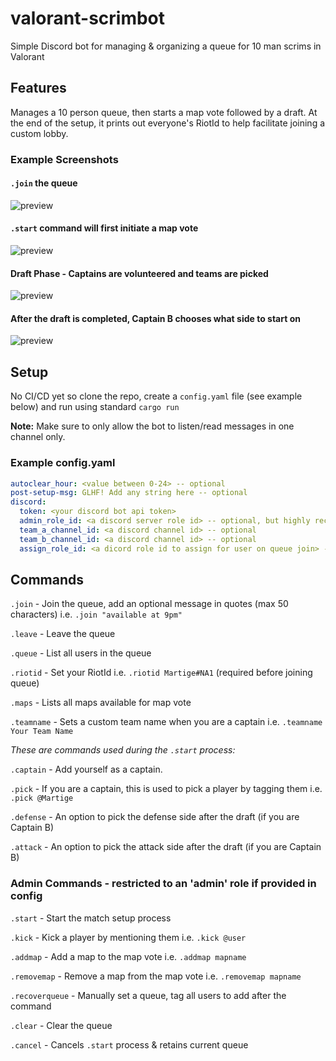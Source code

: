 # valorant-scrimbot

Simple Discord bot for managing & organizing a queue for 10 man scrims in Valorant

## Features
Manages a 10 person queue, then starts a map vote followed by a draft. 
At the end of the setup, it prints out everyone's RiotId to help facilitate joining a custom lobby.
### Example Screenshots
#### `.join` the queue
![preview](https://i.imgur.com/8xsKCJh.png)
#### `.start` command will first initiate a map vote
![preview](https://i.imgur.com/YnhO0FA.png)
#### Draft Phase - Captains are volunteered and teams are picked
![preview](https://i.imgur.com/fx6aAWe.png)
#### After the draft is completed, Captain B chooses what side to start on
![preview](https://i.imgur.com/NNoFNf9.png)
## Setup

No CI/CD yet so clone the repo, create a `config.yaml` file (see example below) and run using standard `cargo run`

**Note:** Make sure to only allow the bot to listen/read messages in one channel only. 
### Example config.yaml

```yaml
autoclear_hour: <value between 0-24> -- optional
post-setup-msg: GLHF! Add any string here -- optional
discord:
  token: <your discord bot api token>
  admin_role_id: <a discord server role id> -- optional, but highly recommended!!!
  team_a_channel_id: <a discord channel id> -- optional
  team_b_channel_id: <a discord channel id> -- optional
  assign_role_id: <a dicord role id to assign for user on queue join> -- optional
```

## Commands

`.join` - Join the queue, add an optional message in quotes (max 50 characters) i.e. `.join "available at 9pm"`

`.leave` - Leave the queue

`.queue` - List all users in the queue

`.riotid` - Set your RiotId i.e. `.riotid Martige#NA1` (required before joining queue)

`.maps` - Lists all maps available for map vote

`.teamname` - Sets a custom team name when you are a captain i.e. `.teamname Your Team Name`

_These are commands used during the `.start` process:_

`.captain` - Add yourself as a captain.

`.pick` - If you are a captain, this is used to pick a player by tagging them i.e. `.pick @Martige`

`.defense` - An option to pick the defense side after the draft (if you are Captain B)

`.attack` - An option to pick the attack side after the draft (if you are Captain B)

### Admin Commands - restricted to an 'admin' role if provided in config

`.start` - Start the match setup process

`.kick` - Kick a player by mentioning them i.e. `.kick @user`

`.addmap` - Add a map to the map vote i.e. `.addmap mapname`

`.removemap` - Remove a map from the map vote i.e. `.removemap mapname`

`.recoverqueue` - Manually set a queue, tag all users to add after the command

`.clear` - Clear the queue

`.cancel` - Cancels `.start` process & retains current queue
